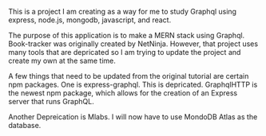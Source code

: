This is a project I am creating as a way for me to study Graphql using express, node.js, mongodb, javascript, and react. 

The purpose of this application is to make a MERN stack using Graphql. Book-tracker was originally created by NetNinja. However, that project uses many tools that are depricated so I am trying to update the project and create my own at the same time. 

A few things that need to be updated from the original tutorial are certain npm packages. One is express-graphql. This is depricated. GraphqlHTTP is the newest npm package, which allows for the creation of an Express server that runs GraphQL. 

Another Depreication is Mlabs. I will now have to use MondoDB Atlas as the database. 